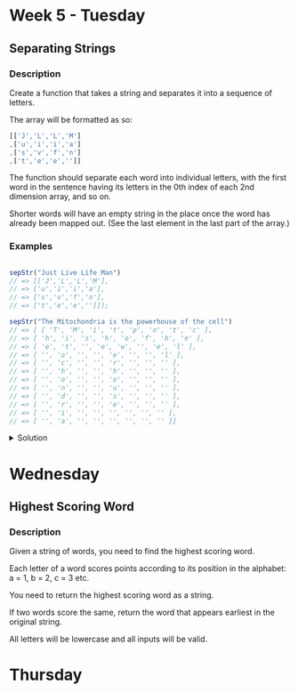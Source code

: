 #  Week 5 - Tuesday

## Separating Strings 

### Description 

Create a function that takes a string and separates it into a sequence of letters.

The array will be formatted as so:

```js
[['J','L','L','M']
,['u','i','i','a']
,['s','v','f','n']
,['t','e','e','']]
```

The function should separate each word into individual letters, with the first word in the sentence having its letters in the 0th index of each 2nd dimension array, and so on.

Shorter words will have an empty string in the place once the word has already been mapped out. (See the last element in the last part of the array.)

### Examples

```js

sepStr("Just Live Life Man")
// => [['J','L','L','M'],
// => ['u','i','i','a'],
// => ['s','v','f','n'],
// => ['t','e','e','']]);

sepStr("The Mitochondria is the powerhouse of the cell")
// => [ [ 'T', 'M', 'i', 't', 'p', 'o', 't', 'c' ],
// => [ 'h', 'i', 's', 'h', 'o', 'f', 'h', 'e' ],
// => [ 'e', 't', '', 'e', 'w', '', 'e', 'l' ],
// => [ '', 'o', '', '', 'e', '', '', 'l' ],
// => [ '', 'c', '', '', 'r', '', '', '' ],
// => [ '', 'h', '', '', 'h', '', '', '' ],
// => [ '', 'o', '', '', 'o', '', '', '' ],
// => [ '', 'n', '', '', 'u', '', '', '' ],
// => [ '', 'd', '', '', 's', '', '', '' ],
// => [ '', 'r', '', '', 'e', '', '', '' ],
// => [ '', 'i', '', '', '', '', '', '' ],
// => [ '', 'a', '', '', '', '', '', '' ]]

```

<details>
  <summary>Solution</summary>
  
  ```js
  
  function sepStr(str) {
str = str.split(' ');
let newArr = [];
//finding the longest word in the array 
let longestItem = str.reduce((acc, el) => { 
    if(el.length > acc) acc = el.length;
    return acc;
} ,0)
// making and pushing sub arrays
for(let i = 0; i < longestItem; i++){
    newArr.push(
        str.reduce((acc, el) => {
            el[i] ? acc.push(el[i]) : acc.push('');
            return acc;
        }, [])
    );
}

return newArr;

}
  
  ```
</details>

#  Wednesday
 
## Highest Scoring Word 

### Description 
  
Given a string of words, you need to find the highest scoring word.

Each letter of a word scores points according to its position in the alphabet: a = 1, b = 2, c = 3 etc.

You need to return the highest scoring word as a string.

If two words score the same, return the word that appears earliest in the original string.

All letters will be lowercase and all inputs will be valid.
  

#  Thursday
